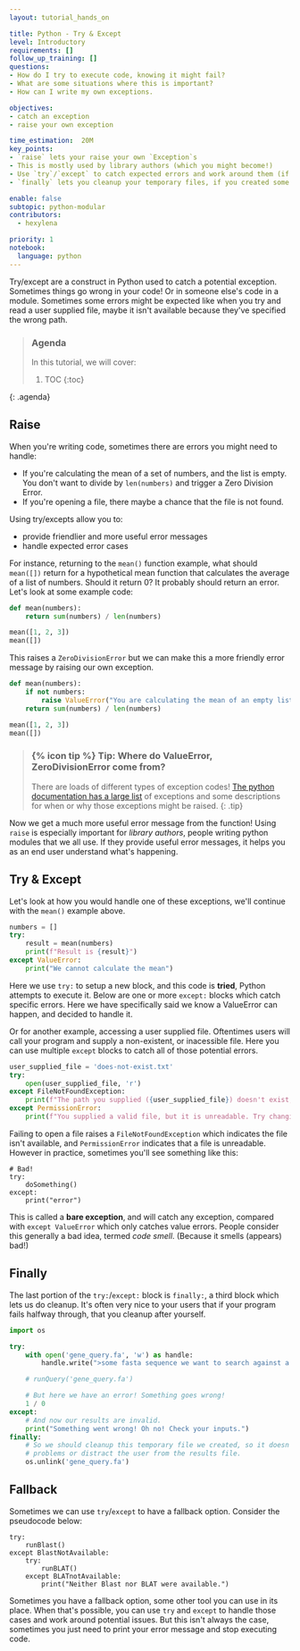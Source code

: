 ```yaml
---
layout: tutorial_hands_on

title: Python - Try & Except
level: Introductory
requirements: []
follow_up_training: []
questions:
- How do I try to execute code, knowing it might fail?
- What are some situations where this is important?
- How can I write my own exceptions.

objectives:
- catch an exception
- raise your own exception

time_estimation:  20M
key_points:
- `raise` lets your raise your own `Exception`s
- This is mostly used by library authors (which you might become!)
- Use `try`/`except` to catch expected errors and work around them (if possible)
- `finally` lets you cleanup your temporary files, if you created some.

enable: false
subtopic: python-modular
contributors:
  - hexylena

priority: 1
notebook:
  language: python
---
```


Try/except are a construct in Python used to catch a potential exception. Sometimes things go wrong in your code! Or in someone else's code in a module. Sometimes some errors might be expected like when you try and read a user supplied file, maybe it isn't available because they've specified the wrong path.

> ### Agenda
>
> In this tutorial, we will cover:
>
> 1. TOC
> {:toc}
>
{: .agenda}

## Raise

When you're writing code, sometimes there are errors you might need to handle:

- If you're calculating the mean of a set of numbers, and the list is empty. You don't want to divide by `len(numbers)` and trigger a Zero Division Error.
- If you're opening a file, there maybe a chance that the file is not found.

Using try/excepts allow you to:

- provide friendlier and more useful error messages
- handle expected error cases

For instance, returning to the `mean()` function example, what should `mean([])` return for a hypothetical mean function that calculates the average of a list of numbers. Should it return 0? It probably should return an error. Let's look at some example code:


```python
def mean(numbers):
    return sum(numbers) / len(numbers)

mean([1, 2, 3])
mean([])
```

This raises a `ZeroDivisionError` but we can make this a more friendly error message by raising our own exception.

```python
def mean(numbers):
    if not numbers:
        raise ValueError("You are calculating the mean of an empty list, which is not possible.")
    return sum(numbers) / len(numbers)

mean([1, 2, 3])
mean([])
```

> ### {% icon tip %} Tip: Where do ValueError, ZeroDivisionError come from?
> There are loads of different types of exception codes! [The python documentation has a large list](https://docs.python.org/3/library/exceptions.html) of exceptions and some descriptions for when or why those exceptions might be raised.
{: .tip}

Now we get a much more useful error message from the function! Using `raise` is especially important for *library authors*, people writing python modules that we all use. If they provide useful error messages, it helps you as an end user understand what's happening.

## Try & Except

Let's look at how you would handle one of these exceptions, we'll continue with the `mean()` example above.

```python
numbers = []
try:
    result = mean(numbers)
    print(f"Result is {result}")
except ValueError:
    print("We cannot calculate the mean")
```

Here we use `try:` to setup a new block, and this code is **tried**, Python attempts to execute it. Below are one or more `except:` blocks which catch specific errors. Here we have specifically said we know a ValueError can happen, and decided to handle it.

Or for another example, accessing a user supplied file. Oftentimes users will call your program and supply a non-existent, or inacessible file. Here you can use multiple `except` blocks to catch all of those potential errors.

```python
user_supplied_file = 'does-not-exist.txt'
try:
    open(user_supplied_file, 'r')
except FileNotFoundException:
    print(f"The path you supplied ({user_supplied_file}) doesn't exist, please double check it!")
except PermissionError:
    print(f"You supplied a valid file, but it is unreadable. Try changing it's permissions with `chmod +r {user_supplied_file}`")
```

Failing to open a file raises a `FileNotFoundException` which indicates the file isn't available, and `PermissionError` indicates that a file is unreadable. However in practice, sometimes you'll see something like this:

```
# Bad!
try:
    doSomething()
except:
    print("error")
```

This is called a **bare exception**, and will catch any exception, compared with `except ValueError` which only catches value errors. People consider this generally a bad idea, termed *code smell*. (Because it smells (appears) bad!)

## Finally

The last portion of the `try:`/`except:` block is `finally:`, a third block which lets us do cleanup. It's often very nice to your users that if your program fails halfway through, that you cleanup after yourself.

```python
import os

try:
    with open('gene_query.fa', 'w') as handle:
        handle.write(">some fasta sequence we want to search against a database")

    # runQuery('gene_query.fa')

    # But here we have an error! Something goes wrong!
    1 / 0
except:
    # And now our results are invalid.
    print("Something went wrong! Oh no! Check your inputs.")
finally:
    # So we should cleanup this temporary file we created, so it doesn't cause
    # problems or distract the user from the results file.
    os.unlink('gene_query.fa')
```

## Fallback

Sometimes we can use `try`/`except` to have a fallback option. Consider the pseudocode below:

```
try:
    runBlast()
except BlastNotAvailable:
    try:
        runBLAT()
    except BLATnotAvailable:
        print("Neither Blast nor BLAT were available.")
```

Sometimes you have a fallback option, some other tool you can use in its place. When that's possible, you can use `try` and `except` to handle those cases and work around potential issues. But this isn't always the case, sometimes you just need to print your error message and stop executing code.
